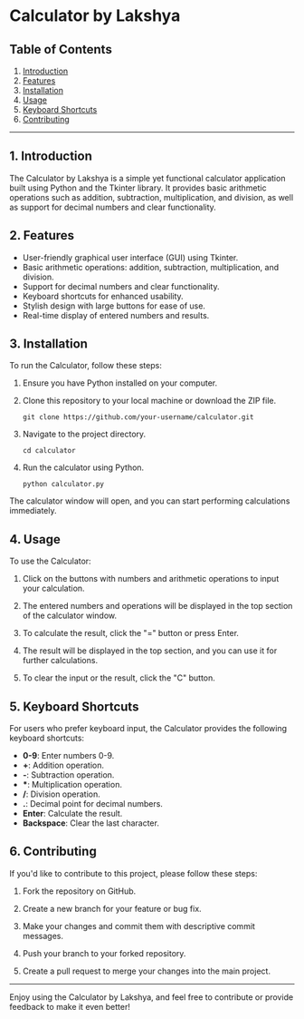 # Calculator by Lakshya

## Table of Contents

1. [Introduction](#introduction)
2. [Features](#features)
3. [Installation](#installation)
4. [Usage](#usage)
5. [Keyboard Shortcuts](#keyboard-shortcuts)
6. [Contributing](#contributing)

---

## 1. Introduction

The Calculator by Lakshya is a simple yet functional calculator application built using Python and the Tkinter library. It provides basic arithmetic operations such as addition, subtraction, multiplication, and division, as well as support for decimal numbers and clear functionality.

## 2. Features

- User-friendly graphical user interface (GUI) using Tkinter.
- Basic arithmetic operations: addition, subtraction, multiplication, and division.
- Support for decimal numbers and clear functionality.
- Keyboard shortcuts for enhanced usability.
- Stylish design with large buttons for ease of use.
- Real-time display of entered numbers and results.

## 3. Installation

To run the Calculator, follow these steps:

1. Ensure you have Python installed on your computer.

2. Clone this repository to your local machine or download the ZIP file.

   ```shell
   git clone https://github.com/your-username/calculator.git
   ```

3. Navigate to the project directory.

   ```shell
   cd calculator
   ```

4. Run the calculator using Python.

   ```shell
   python calculator.py
   ```

The calculator window will open, and you can start performing calculations immediately.

## 4. Usage

To use the Calculator:

1. Click on the buttons with numbers and arithmetic operations to input your calculation.

2. The entered numbers and operations will be displayed in the top section of the calculator window.

3. To calculate the result, click the "=" button or press Enter.

4. The result will be displayed in the top section, and you can use it for further calculations.

5. To clear the input or the result, click the "C" button.

## 5. Keyboard Shortcuts

For users who prefer keyboard input, the Calculator provides the following keyboard shortcuts:

- **0-9**: Enter numbers 0-9.
- **+**: Addition operation.
- **-**: Subtraction operation.
- **\***: Multiplication operation.
- **/**: Division operation.
- **.**: Decimal point for decimal numbers.
- **Enter**: Calculate the result.
- **Backspace**: Clear the last character.

## 6. Contributing

If you'd like to contribute to this project, please follow these steps:

1. Fork the repository on GitHub.

2. Create a new branch for your feature or bug fix.

3. Make your changes and commit them with descriptive commit messages.

4. Push your branch to your forked repository.

5. Create a pull request to merge your changes into the main project.

---

Enjoy using the Calculator by Lakshya, and feel free to contribute or provide feedback to make it even better!
